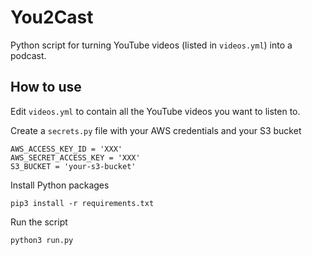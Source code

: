 # You2Cast

Python script for turning YouTube videos (listed in `videos.yml`) into a podcast.

## How to use

Edit `videos.yml` to contain all the YouTube videos you want to listen to.

Create a `secrets.py` file with your AWS credentials and your S3 bucket 

```
AWS_ACCESS_KEY_ID = 'XXX'
AWS_SECRET_ACCESS_KEY = 'XXX'
S3_BUCKET = 'your-s3-bucket'
```

Install Python packages

```
pip3 install -r requirements.txt
```

Run the script

```
python3 run.py
```

